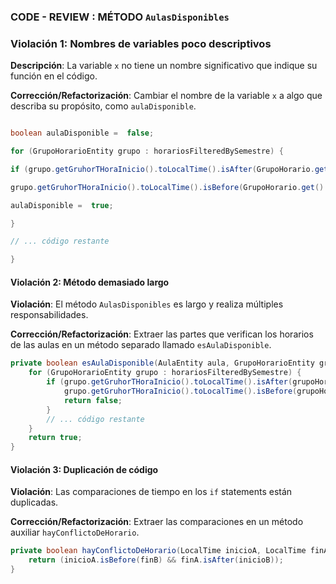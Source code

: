 ### CODE - REVIEW : MÉTODO `AulasDisponibles`
### Violación 1: Nombres de variables poco descriptivos

**Descripción**: La variable `x` no tiene un nombre significativo que indique su función en el código.

 

**Corrección/Refactorización**: Cambiar el nombre de la variable `x` a algo que describa su propósito, como `aulaDisponible`.

  

```java

boolean aulaDisponible =  false;

for (GrupoHorarioEntity grupo : horariosFilteredBySemestre) {

if (grupo.getGruhorTHoraInicio().toLocalTime().isAfter(GrupoHorario.get().getGruhorTHoraInicio().toLocalTime()) &&

grupo.getGruhorTHoraInicio().toLocalTime().isBefore(GrupoHorario.get().getGruhorTHoraFinal().toLocalTime())) {

aulaDisponible =  true;

}

// ... código restante

}
```
#### Violación 2: Método demasiado largo

**Violación**: El método `AulasDisponibles` es largo y realiza múltiples responsabilidades. 

**Corrección/Refactorización**: Extraer las partes que verifican los horarios de las aulas en un método separado llamado `esAulaDisponible`.

```java 
private boolean esAulaDisponible(AulaEntity aula, GrupoHorarioEntity grupoHorario, List<GrupoHorarioEntity> horariosFilteredBySemestre) {
    for (GrupoHorarioEntity grupo : horariosFilteredBySemestre) {
        if (grupo.getGruhorTHoraInicio().toLocalTime().isAfter(grupoHorario.getGruhorTHoraInicio().toLocalTime()) &&
            grupo.getGruhorTHoraInicio().toLocalTime().isBefore(grupoHorario.getGruhorTHoraFinal().toLocalTime())) {
            return false;
        }
        // ... código restante
    }
    return true;
}
```

#### Violación 3: Duplicación de código

**Violación**: Las comparaciones de tiempo en los `if` statements están duplicadas. 

**Corrección/Refactorización**: Extraer las comparaciones en un método auxiliar `hayConflictoDeHorario`.

```java
private boolean hayConflictoDeHorario(LocalTime inicioA, LocalTime finA, LocalTime inicioB, LocalTime finB) {
    return (inicioA.isBefore(finB) && finA.isAfter(inicioB));
}

```
 